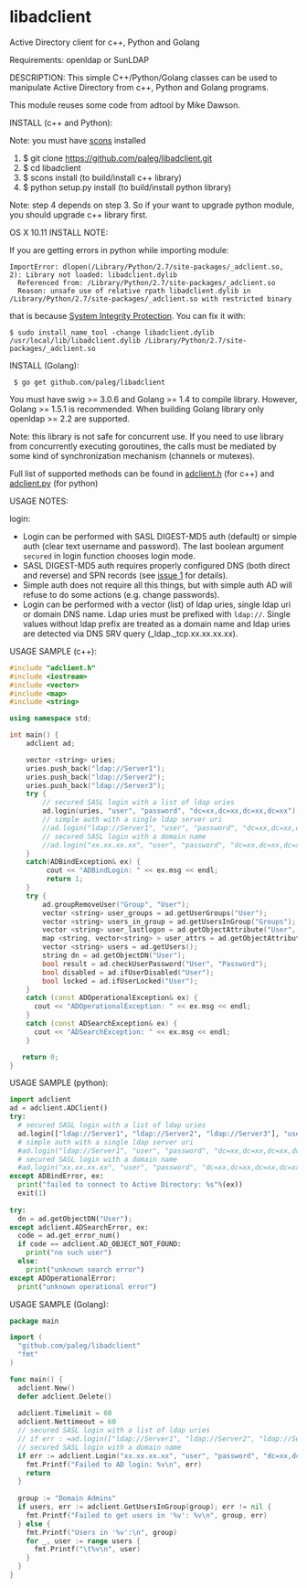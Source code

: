 # libadclient
Active Directory client for c++, Python and Golang

Requirements: openldap or SunLDAP

DESCRIPTION:
  This simple C++/Python/Golang classes can be used to manipulate Active Directory from c++, Python and Golang programs.
  
  This module reuses some code from adtool by Mike Dawson.

INSTALL (c++ and Python):

Note: you must have [scons](http://www.scons.org/) installed

  1. $ git clone https://github.com/paleg/libadclient.git
  2. $ cd libadclient
  3. $ scons install (to build/install c++ library)
  4. $ python setup.py install (to build/install python library)

Note: step 4 depends on step 3. So if your want to upgrade python module, you should upgrade c++ library first. 

OS X 10.11 INSTALL NOTE:

If you are getting errors in python while importing module:
```
ImportError: dlopen(/Library/Python/2.7/site-packages/_adclient.so, 2): Library not loaded: libadclient.dylib
  Referenced from: /Library/Python/2.7/site-packages/_adclient.so
  Reason: unsafe use of relative rpath libadclient.dylib in /Library/Python/2.7/site-packages/_adclient.so with restricted binary
```
that is because [System Integrity Protection](https://support.apple.com/en-us/HT204899). You can fix it with:
```
$ sudo install_name_tool -change libadclient.dylib /usr/local/lib/libadclient.dylib /Library/Python/2.7/site-packages/_adclient.so
```

INSTALL (Golang):
```
 $ go get github.com/paleg/libadclient
```
You must have swig >= 3.0.6 and Golang >= 1.4 to compile library. However, Golang >= 1.5.1 is recommended.
When building Golang library only openldap >= 2.2 are supported.

Note: this library is not safe for concurrent use. If you need to use library from concurrently executing goroutines, the calls must be mediated by some kind of synchronization mechanism (channels or mutexes).


Full list of supported methods can be found in [adclient.h](https://github.com/paleg/libadclient/blob/master/adclient.h) (for c++) and [adclient.py](https://github.com/paleg/libadclient/blob/master/adclient.py) (for python)

USAGE NOTES:

login: 
  - Login can be performed with SASL DIGEST-MD5 auth (default) or simple auth (clear text username and password). The last boolean argument `secured` in login function chooses login mode.
  - SASL DIGEST-MD5 auth requires properly configured DNS (both direct and reverse) and SPN records (see [issue 1](https://github.com/paleg/libadclient/issues/1#issuecomment-131693081) for details). 
  - Simple auth does not require all this things, but with simple auth AD will refuse to do some actions (e.g. change passwords).
  - Login can be performed with a vector (list) of ldap uries, single ldap uri or domain DNS name. Ldap uries must be prefixed with `ldap://`. Single values without ldap prefix are treated as a domain name and ldap uries are detected via DNS SRV query (_ldap._tcp.xx.xx.xx.xx).

USAGE SAMPLE (c++):
```cpp
#include "adclient.h"
#include <iostream>
#include <vector>
#include <map>
#include <string>

using namespace std;

int main() {
    adclient ad;

    vector <string> uries;
    uries.push_back("ldap://Server1");
    uries.push_back("ldap://Server2");
    uries.push_back("ldap://Server3");
    try {
        // secured SASL login with a list of ldap uries
        ad.login(uries, "user", "password", "dc=xx,dc=xx,dc=xx,dc=xx");
        // simple auth with a single ldap server uri
        //ad.login("ldap://Server1", "user", "password", "dc=xx,dc=xx,dc=xx,dc=xx", false);
        // secured SASL login with a domain name
        //ad.login("xx.xx.xx.xx", "user", "password", "dc=xx,dc=xx,dc=xx,dc=xx", true)
    }
    catch(ADBindException& ex) {
         cout << "ADBindLogin: " << ex.msg << endl;
         return 1;
    }
    try {
        ad.groupRemoveUser("Group", "User");
        vector <string> user_groups = ad.getUserGroups("User");
        vector <string> users_in_group = ad.getUsersInGroup("Groups");
        vector <string> user_lastlogon = ad.getObjectAttribute("User", "lastLogon");
        map <string, vector<string> > user_attrs = ad.getObjectAttributes("User");
        vector <string> users = ad.getUsers();
        string dn = ad.getObjectDN("User");
        bool result = ad.checkUserPassword("User", "Password");
        bool disabled = ad.ifUserDisabled("User");
        bool locked = ad.ifUserLocked("User");
    }
    catch (const ADOperationalException& ex) {
      cout << "ADOperationalException: " << ex.msg << endl;
    }
    catch (const ADSearchException& ex) {
      cout << "ADSearchException: " << ex.msg << endl;
    }

   return 0;
}
```

USAGE SAMPLE (python):
```python
import adclient
ad = adclient.ADClient()
try:
  # secured SASL login with a list of ldap uries
  ad.login(["ldap://Server1", "ldap://Server2", "ldap://Server3"], "user", "password", "dc=xx,dc=xx,dc=xx,dc=xx")
  # simple auth with a single ldap server uri
  #ad.login("ldap://Server1", "user", "password", "dc=xx,dc=xx,dc=xx,dc=xx", False)
  # secured SASL login with a domain name
  #ad.login("xx.xx.xx.xx", "user", "password", "dc=xx,dc=xx,dc=xx,dc=xx", True)
except ADBindError, ex:
  print("failed to connect to Active Directory: %s"%(ex))
  exit(1)
  
try:
  dn = ad.getObjectDN("User");
except adclient.ADSearchError, ex:
  code = ad.get_error_num()
  if code == adclient.AD_OBJECT_NOT_FOUND:
    print("no such user")
  else:
    print("unknown search error")
except ADOperationalError:
  print("unknown operational error")
```

USAGE SAMPLE (Golang):
```go
package main

import (
  "github.com/paleg/libadclient"
  "fmt"
)

func main() {
  adclient.New()
  defer adclient.Delete()
  
  adclient.Timelimit = 60
  adclient.Nettimeout = 60
  // secured SASL login with a list of ldap uries
  // if err : =ad.login(["ldap://Server1", "ldap://Server2", "ldap://Server3"], "user", "password", "dc=xx,dc=xx,dc=xx,dc=xx"), err != nil {
  // secured SASL login with a domain name
  if err := adclient.Login("xx.xx.xx.xx", "user", "password", "dc=xx,dc=xx,dc=xx,dc=xx"); err != nil {
    fmt.Printf("Failed to AD login: %v\n", err)
    return
  }
  
  group := "Domain Admins"
  if users, err := adclient.GetUsersInGroup(group); err != nil {
    fmt.Printf("Failed to get users in '%v': %v\n", group, err)
  } else {
    fmt.Printf("Users in '%v':\n", group)
    for _, user := range users {
      fmt.Printf("\t%v\n", user)
    }
  }
}
```
